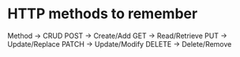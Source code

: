 # HTTP methods to remember

Method -> CRUD
POST   -> Create/Add
GET    -> Read/Retrieve
PUT    -> Update/Replace
PATCH  -> Update/Modify
DELETE -> Delete/Remove